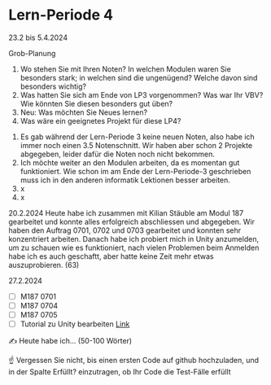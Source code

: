 # Lern-Periode 4
23.2 bis 5.4.2024

Grob-Planung
1. Wo stehen Sie mit Ihren Noten? In welchen Modulen waren Sie besonders stark; in welchen sind die ungenügend? Welche davon sind besonders wichtig?
2. Was hatten Sie sich am Ende von LP3 vorgenommen? Was war Ihr VBV? Wie könnten Sie diesen besonders gut üben?
3. Neu: Was möchten Sie Neues lernen?
4. Was wäre ein geeignetes Projekt für diese LP4?

1) Es gab während der Lern-Periode 3 keine neuen Noten, also habe ich immer noch einen 3.5 Notenschnitt. Wir haben aber schon 2 Projekte abgegeben, leider dafür die Noten noch nicht bekommen.
2) Ich möchte weiter an den Modulen arbeiten, da es momentan gut funktioniert. Wie schon im am Ende der Lern-Periode-3 geschrieben muss ich in den anderen informatik Lektionen besser arbeiten.
3) x
4) x


20.2.2024
Heute habe ich zusammen mit Kilian Stäuble am Modul 187 gearbeitet und konnte alles erfolgreich abschliessen und abgegeben. Wir haben den Auftrag 0701, 0702 und 0703 gearbeitet und konnten sehr konzentriert arbeiten. Danach habe ich probiert mich in Unity anzumelden, um zu schauen wie es funktioniert, nach vielen Problemen beim Anmelden habe ich es auch geschaftt, aber hatte keine Zeit mehr etwas auszuprobieren. (63)

27.2.2024
- [ ] M187 0701
- [ ] M187 0704
- [ ] M187 0705
- [ ] Tutorial zu Unity bearbeiten [Link](https://learn.unity.com/tutorial/get-started-with-the-unity-hub/?tab=overview&uv=2021.3#)

✍️ Heute habe ich... (50-100 Wörter)

☝️ Vergessen Sie nicht, bis einen ersten Code auf github hochzuladen, und in der Spalte Erfüllt? einzutragen, ob Ihr Code die Test-Fälle erfüllt
